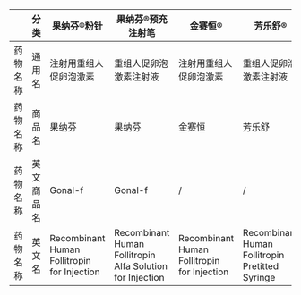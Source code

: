 | | 分类 | 果纳芬®粉针 | 果纳芬®预充注射笔 | 金赛恒® | 芳乐舒® | 安欣保® | 普丽康® | 丽申宝® | 乐宝得® | 贺美奇® |
| --- | --- | --- | --- | --- | --- | --- | --- | --- | --- | --- |
| 药物名称 | 通用名 | 注射用重组人促卵泡激素 | 重组人促卵泡激素注射液 | 注射用重组人促卵泡激素 | 重组人促卵泡激素注射液 | 注射用重组人促卵泡激素 | 重组促卵泡素β注射液 | 注射用尿促卵泡素 | 注射用尿促性素 | 注射用高纯度尿促性素 |        
| 药物名称 | 商品名 | 果纳芬 | 果纳芬 | 金赛恒 | 芳乐舒 | 安欣保 | 普丽康 | 丽申宝 | 乐宝得® | 贺美奇 |
| 药物名称 | 英文商品名 | Gonal-f | Gonal-f | / | / | / | PUREGON | / | / | MENOPUR |
| 药物名称 | 英文名 | Recombinant Human Follitropin for Injection | Recombinant Human Follitropin Alfa Solution for Injection | Recombinant Human Follitropin for Injection | Recombinant Human Follitropin Pretitted Syringe | Recombinant Human Follitropin for Injection | Recombinant Follitropin Beta Injection | Urofollitropin for Injection | Menotrophins for Injection | Highly Purified Menotrophin for Injection |
